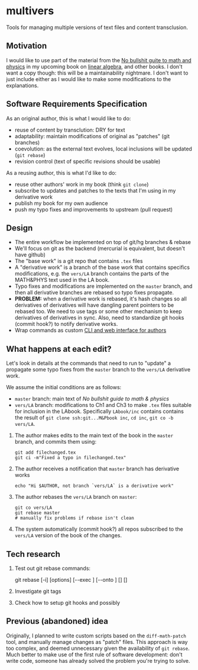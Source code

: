 multivers
=========
Tools for managing multiple versions of text files and content transclusion.



Motivation
----------
I would like to use part of the material from the [No bullshit guite to math and physics](http://minireference.com)
in my upcoming book on [linear algebra](http://gum.co/noBSLA), and other books.
I don't want a copy though: this will be a maintainability nightmare.
I don't want to just include either as I would like to make some modifications
to the explanations.


Software Requirements Specification
-----------------------------------
As an original author, this is what I would like to do:
  - reuse of content by transclution: DRY for text
  - adaptability: maintain modifications of original as "patches" (git branches)
  - coevolution: as the external text evolves, local inclusions will be updated  (`git rebase`)
  - revision control (text of specific revisions should be usable)

As a reusing author, this is what I'd like to do:
  - reuse other authors' work in my book (think `git clone`)
  - subscribe to updates and patches to the texts that I'm using in my derivative work
  - publish my book for my own audience
  - push my typo fixes and improvements to upstream (pull request)


Design
------
  - The entire workflow be implemented on top of git/hg branches & rebase
  - We'll focus on git as the backend (mercurial is equivalent, but doesn't have github)
  - The "base work" is a git repo that contains `.tex` files
  - A "derivative work" is a branch of the base work that contains specifics
    modifications, e.g. the `vers/LA` branch contains the parts of the MATH&PHYS
    text used in the LA book.
  - Typo fixes and modifications are implemented on the `master` branch, and then
    all derivative branches are rebased so typo fixes propagate.
  - **PROBLEM:** when a derivative work is rebased, it's hash changes so all
    derivatives of derivatives will have dangling parent pointers to be rebased too.
    We need to use tags or some other mechanism to keep derivatives of derivatives in sync.
    Also, need to standardize git hooks (commit hook?) to notify derivative works.
  - Wrap commands as custom [CLI and web interface for authors](https://minireference.com/blog/git-for-authors/)

  
What happens at each edit?
--------------------------
Let's look in details at the commands that need to run to "update" a propagate
some typo fixes from the `master` branch to the `vers/LA` derivative work.

We assume the initial conditions are as follows:
  - `master` branch: main text of *No bullshit guide to math & physics*
  - `vers/LA` branch: modifications to Ch1 and Ch3 to make `.tex` files suitable
    for inclusion in the LAbook. Specifically `LAbook/inc` contains contains the
    result of `git clone ssh:git...M&Pbook inc`, `cd inc`, `git co -b vers/LA`.

1. The author makes edits to the main text of the book in the `master` branch,
   and commits them using:
   
       git add filechanged.tex
       git ci -m"Fixed a typo in filechanged.tex"
       
2. The author receives a notification that `master` branch has derivative works

       echo "Hi $AUTHOR, not branch `vers/LA` is a derivative work"

3. The author rebases the `vers/LA` branch on `master`:

       git co vers/LA
       git rebase master
       # manually fix problems if rebase isn't clean

4. The system automatically (commit hook?) all repos subscribed to the `vers/LA`
   version of the book of the changes.


Tech research
-------------

1. Test out git rebase commands:

    git rebase [-i] [options] [--exec <cmd>] [--onto <newbase>] [<upstream>] [<branch>]

2. Investigate git tags

2. Check how to setup git hooks and possibly 




Previous (abandoned) idea 
-------------------------
Originally, I planned to write custom scripts based on the `diff-math-patch` tool,
and manually manage changes as "patch" files. This approach is way too complex,
and deemed unnecessary given the availability of `git rebase`. Much better to make
use of the first rule of software development: don't write code, someone has
already solved the problem you're trying to solve.








